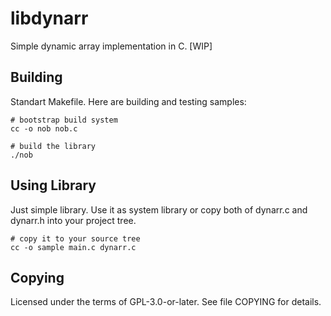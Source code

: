 # libdynarr
Simple dynamic array implementation in C. [WIP]

## Building
Standart Makefile. Here are building and testing samples:

    # bootstrap build system
    cc -o nob nob.c

    # build the library
    ./nob


## Using Library
Just simple library. Use it as system library or copy both of dynarr.c and
dynarr.h into your project tree.

    # copy it to your source tree
    cc -o sample main.c dynarr.c


## Copying
Licensed under the terms of GPL-3.0-or-later. See file COPYING for details.

